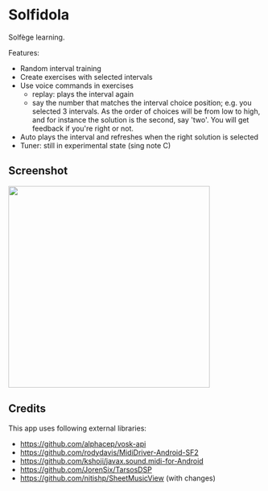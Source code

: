 # Solfidola

Solfège learning.

Features:

- Random interval training
- Create exercises with selected intervals
- Use voice commands in exercises
  - replay: plays the interval again
  - say the number that matches the interval choice position;
    e.g. you selected 3 intervals. As the order of choices
    will be from low to high, and for instance the solution is
    the second, say 'two'. You will get feedback if you're right
    or not.
- Auto plays the interval and refreshes when the right solution is selected
- Tuner: still in experimental state (sing note C)

## Screenshot

<img src="https://realize.be/sites/default/files/solfidola-solfege.png" width="400" />

## Credits

This app uses following external libraries:

- https://github.com/alphacep/vosk-api
- https://github.com/rodydavis/MidiDriver-Android-SF2
- https://github.com/kshoji/javax.sound.midi-for-Android
- https://github.com/JorenSix/TarsosDSP
- https://github.com/nitishp/SheetMusicView (with changes)
